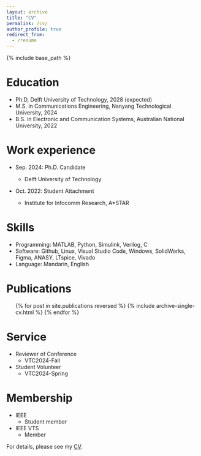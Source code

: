 ```yaml
---
layout: archive
title: "CV"
permalink: /cv/
author_profile: true
redirect_from:
  - /resume
---
```


{% include base_path %}

Education
======
* Ph.D, Delft University of Technology, 2028 (expected)
* M.S. in Communications Engineering, Nanyang Technological University, 2024
* B.S. in Electronic and Communication Systems, Australian National University, 2022

Work experience
======
* Sep. 2024: Ph.D. Candidate
  * Delft University of Technology

* Oct. 2022: Student Attachment
  * Institute for Infocomm Research, A*STAR
  
Skills
======
* Programming: MATLAB, Python, Simulink, Verilog, C
* Software: Github, Linux, Visual Studio Code, Windows, SolidWorks, Figma, ANASY, LTspice, Vivado
* Language: Mandarin, English

Publications
======
  <ul>{% for post in site.publications reversed %}
    {% include archive-single-cv.html %}
  {% endfor %}</ul>
    
Service
======
* Reviewer of Conference
  * VTC2024-Fall
* Student Volunteer
  * VTC2024-Spring

Membership
======
* IEEE
  * Student member
* IEEE VTS
  * Member



For details, please see my [CV](/assets/CV_Shun_Zhuge_2024.pdf).
